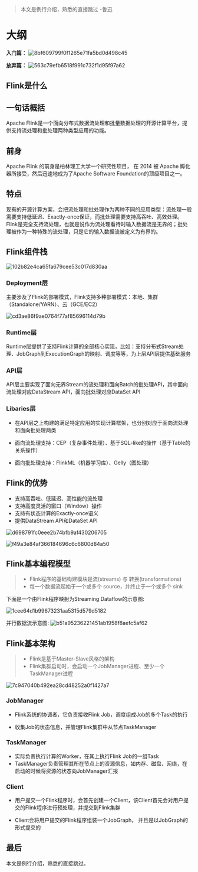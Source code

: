 

> 本文是例行介绍，熟悉的直接跳过 -鲁迅

# 大纲

**入门篇：**
![8bf609799f0f1265e71fa5bd0d498c45](Flink从入门到放弃(入门篇1)-Flink是什么？.resources/1.png)

**放弃篇：**
![563c79efb6518f991c732f1d95f97a62](Flink从入门到放弃(入门篇1)-Flink是什么？.resources/A44BE2B6-FBC9-4143-9743-F097B9C0FDD6.png)



## Flink是什么

## 一句话概括
Apache Flink是一个面向分布式数据流处理和批量数据处理的开源计算平台，提供支持流处理和批处理两种类型应用的功能。

## 前身
Apache Flink 的前身是柏林理工大学一个研究性项目， 在 2014 被 Apache 孵化器所接受，然后迅速地成为了Apache Software Foundation的顶级项目之一。

## 特点

现有的开源计算方案，会把流处理和批处理作为两种不同的应用类型：流处理一般需要支持低延迟、Exactly-once保证，而批处理需要支持高吞吐、高效处理。
Flink是完全支持流处理，也就是说作为流处理看待时输入数据流是无界的；批处理被作为一种特殊的流处理，只是它的输入数据流被定义为有界的。


## Flink组件栈

![102b82e4ca65fa679cee53c017d830aa](Flink从入门到放弃(入门篇1)-Flink是什么？.resources/6F963775-B91B-447F-959E-38B4029BE56D.png)

### Deployment层	
主要涉及了Flink的部署模式，Flink支持多种部署模式：本地、集群（Standalone/YARN）、云（GCE/EC2）

![cd3ae86f9ae0764f77af85696114d79b](Flink从入门到放弃(入门篇1)-Flink是什么？.resources/F7406066-68CA-4BE7-9743-7FD65A0D722C.png)

### Runtime层 

Runtime层提供了支持Flink计算的全部核心实现，比如：支持分布式Stream处理、JobGraph到ExecutionGraph的映射、调度等等，为上层API层提供基础服务

### API层

API层主要实现了面向无界Stream的流处理和面向Batch的批处理API，其中面向流处理对应DataStream API，面向批处理对应DataSet API 

### Libaries层 

* 在API层之上构建的满足特定应用的实现计算框架，也分别对应于面向流处理和面向批处理两类

* 面向流处理支持：CEP（复杂事件处理）、基于SQL-like的操作（基于Table的关系操作）

* 面向批处理支持：FlinkML（机器学习库）、Gelly（图处理）


## Flink的优势

* 支持高吞吐、低延迟、高性能的流处理
* 支持高度灵活的窗口（Window）操作
* 支持有状态计算的Exactly-once语义
* 提供DataStream API和DataSet API

![d698791fc0eee2b74bfb9af430206705](Flink从入门到放弃(入门篇1)-Flink是什么？.resources/3DE5BD22-BFE2-49C4-8DA8-C42EAD1948FB.png)

![f49a3e84af366184696c6c6800d84a50](Flink从入门到放弃(入门篇1)-Flink是什么？.resources/0E6F6341-5EB0-40FD-9953-70C3F0904043.png)



## Flink基本编程模型

> * Flink程序的基础构建模块是流(streams) 与 转换(transformations)
> * 每一个数据流起始于一个或多个 source，并终止于一个或多个 sink


下面是一个由Flink程序映射为Streaming Dataflow的示意图:

![1cee64d1b99673231aa5315d579d5182](Flink从入门到放弃(入门篇1)-Flink是什么？.resources/656C0986-42A7-4E76-B3CA-C0372395E451.png)

并行数据流示意图:
![b51a95236221451ab1958f8aefc5af62](Flink从入门到放弃(入门篇1)-Flink是什么？.resources/E6A4AF88-12D9-413A-A318-06A86ABDC1AF.png)


## Flink基本架构

> * Flink是基于Master-Slave风格的架构
> * Flink集群启动时，会启动一个JobManager进程、至少一个TaskManager进程

![7c947040b492ea28cd48252a0f1427a7](Flink从入门到放弃(入门篇1)-Flink是什么？.resources/866EF50B-A9ED-461A-AC13-78BEBBDCCFC9.png)

### JobManager

* Flink系统的协调者，它负责接收Flink Job，调度组成Job的多个Task的执行

* 收集Job的状态信息，并管理Flink集群中从节点TaskManager

### TaskManager

* 实际负责执行计算的Worker，在其上执行Flink Job的一组Task
* TaskManager负责管理其所在节点上的资源信息，如内存、磁盘、网络，在启动的时候将资源的状态向JobManager汇报

### Client

* 用户提交一个Flink程序时，会首先创建一个Client，该Client首先会对用户提交的Flink程序进行预处理，并提交到Flink集群

* Client会将用户提交的Flink程序组装一个JobGraph， 并且是以JobGraph的形式提交的


## 最后

本文是例行介绍，熟悉的直接跳过。
